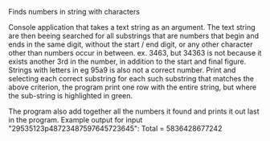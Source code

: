 Finds numbers in string with characters

Console application that takes a text string as an argument. The text string are then beeing searched for all substrings that are numbers that begin and ends in the same digit, without the start / end digit, or any other character other than numbers occur in between. ex. 3463, but 34363 is not because it exists another 3rd in the number, in addition to the start and final figure. Strings with letters in eg 95a9 is also not a correct number. Print and selecting each correct substring for each such substring that matches the above criterion, the program print one row with the entire string, but where the sub-string is highlighted in green.

The program also add together all the numbers it found and prints it out last in the program. Example output for input "29535123p48723487597645723645": Total = 5836428677242
